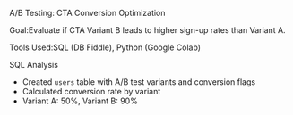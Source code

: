 A/B Testing: CTA Conversion Optimization

Goal:Evaluate if CTA Variant B leads to higher sign-up rates than Variant A.

Tools Used:SQL (DB Fiddle), Python (Google Colab)

SQL Analysis
- Created `users` table with A/B test variants and conversion flags
- Calculated conversion rate by variant
- Variant A: 50%, Variant B: 90%
